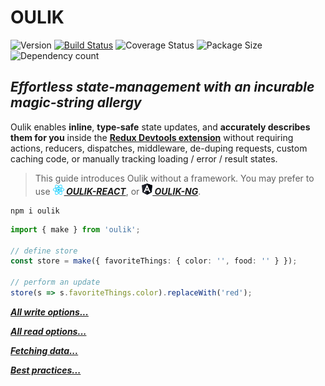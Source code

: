 # OULIK #

![Version](https://img.shields.io/npm/v/oulik.svg)
[![Build Status](https://travis-ci.org/Memeplexx/oulik.svg?branch=master)](https://travis-ci.org/Memeplexx/oulik.svg?branch=master)
![Coverage Status](https://coveralls.io/repos/github/Memeplexx/oulik/badge.svg?branch=master)
![Package Size](https://badgen.net/bundlephobia/minzip/oulik)
![Dependency count](https://badgen.net/bundlephobia/dependency-count/oulik)

## ***Effortless state-management with an incurable magic-string allergy*** ##  

Oulik enables **inline**, **type-safe** state updates, and **accurately describes them for you** inside the **[Redux Devtools extension](https://chrome.google.com/webstore/detail/redux-devtools/lmhkpmbekcpmknklioeibfkpmmfibljd?hl=en)**
without requiring actions, reducers, dispatches, middleware, de-duping requests, custom caching code, or manually tracking loading / error / result states.

> This guide introduces Oulik without a framework. You may prefer to use ***[![](./docs/assets/react.png)&nbsp;OULIK-REACT](./docs/readme-react.md)***, or ***[![](./docs/assets/angular.png)&nbsp;OULIK-NG](./docs/readme-ng.md)***.  

```console
npm i oulik
```
```Typescript
import { make } from 'oulik';

// define store
const store = make({ favoriteThings: { color: '', food: '' } });       

// perform an update
store(s => s.favoriteThings.color).replaceWith('red'); 
```
***[All write options...](./docs/readme-write.md)***

***[All read options...](./docs/readme-read.md)***

***[Fetching data...](./docs/readme-fetch.md)***

***[Best practices...](./docs/best-practices.md)***
